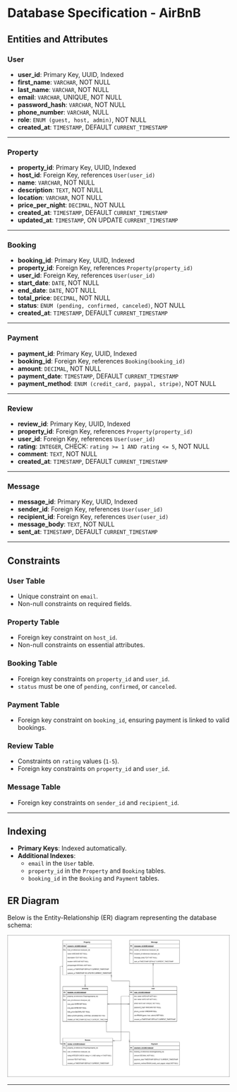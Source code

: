 # Database Specification - AirBnB

## Entities and Attributes

### User

- **user_id**: Primary Key, UUID, Indexed
- **first_name**: `VARCHAR`, NOT NULL
- **last_name**: `VARCHAR`, NOT NULL
- **email**: `VARCHAR`, UNIQUE, NOT NULL
- **password_hash**: `VARCHAR`, NOT NULL
- **phone_number**: `VARCHAR`, NULL
- **role**: `ENUM (guest, host, admin)`, NOT NULL
- **created_at**: `TIMESTAMP`, DEFAULT `CURRENT_TIMESTAMP`

---

### Property

- **property_id**: Primary Key, UUID, Indexed
- **host_id**: Foreign Key, references `User(user_id)`
- **name**: `VARCHAR`, NOT NULL
- **description**: `TEXT`, NOT NULL
- **location**: `VARCHAR`, NOT NULL
- **price_per_night**: `DECIMAL`, NOT NULL
- **created_at**: `TIMESTAMP`, DEFAULT `CURRENT_TIMESTAMP`
- **updated_at**: `TIMESTAMP`, ON UPDATE `CURRENT_TIMESTAMP`

---

### Booking

- **booking_id**: Primary Key, UUID, Indexed
- **property_id**: Foreign Key, references `Property(property_id)`
- **user_id**: Foreign Key, references `User(user_id)`
- **start_date**: `DATE`, NOT NULL
- **end_date**: `DATE`, NOT NULL
- **total_price**: `DECIMAL`, NOT NULL
- **status**: `ENUM (pending, confirmed, canceled)`, NOT NULL
- **created_at**: `TIMESTAMP`, DEFAULT `CURRENT_TIMESTAMP`

---

### Payment

- **payment_id**: Primary Key, UUID, Indexed
- **booking_id**: Foreign Key, references `Booking(booking_id)`
- **amount**: `DECIMAL`, NOT NULL
- **payment_date**: `TIMESTAMP`, DEFAULT `CURRENT_TIMESTAMP`
- **payment_method**: `ENUM (credit_card, paypal, stripe)`, NOT NULL

---

### Review

- **review_id**: Primary Key, UUID, Indexed
- **property_id**: Foreign Key, references `Property(property_id)`
- **user_id**: Foreign Key, references `User(user_id)`
- **rating**: `INTEGER`, CHECK: `rating >= 1 AND rating <= 5`, NOT NULL
- **comment**: `TEXT`, NOT NULL
- **created_at**: `TIMESTAMP`, DEFAULT `CURRENT_TIMESTAMP`

---

### Message

- **message_id**: Primary Key, UUID, Indexed
- **sender_id**: Foreign Key, references `User(user_id)`
- **recipient_id**: Foreign Key, references `User(user_id)`
- **message_body**: `TEXT`, NOT NULL
- **sent_at**: `TIMESTAMP`, DEFAULT `CURRENT_TIMESTAMP`

---

## Constraints

### User Table

- Unique constraint on `email`.
- Non-null constraints on required fields.

### Property Table

- Foreign key constraint on `host_id`.
- Non-null constraints on essential attributes.

### Booking Table

- Foreign key constraints on `property_id` and `user_id`.
- `status` must be one of `pending`, `confirmed`, or `canceled`.

### Payment Table

- Foreign key constraint on `booking_id`, ensuring payment is linked to valid bookings.

### Review Table

- Constraints on `rating` values (`1-5`).
- Foreign key constraints on `property_id` and `user_id`.

### Message Table

- Foreign key constraints on `sender_id` and `recipient_id`.

---

## Indexing

- **Primary Keys**: Indexed automatically.
- **Additional Indexes**:
  - `email` in the `User` table.
  - `property_id` in the `Property` and `Booking` tables.
  - `booking_id` in the `Booking` and `Payment` tables.

## ER Diagram

Below is the Entity-Relationship (ER) diagram representing the database schema:

![ER Diagram](Airbnb_ER_Diagram.png)

---
